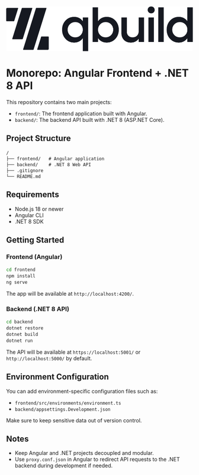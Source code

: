 ![Qbuild logo](qbuild-logo.png)

# Monorepo: Angular Frontend + .NET 8 API

This repository contains two main projects:

- `frontend/`: The frontend application built with Angular.
- `backend/`: The backend API built with .NET 8 (ASP.NET Core).

## Project Structure

```
/
├── frontend/   # Angular application
├── backend/    # .NET 8 Web API
├── .gitignore
└── README.md
```

## Requirements

- Node.js 18 or newer
- Angular CLI
- .NET 8 SDK

## Getting Started

### Frontend (Angular)

```bash
cd frontend
npm install
ng serve
```

The app will be available at `http://localhost:4200/`.

### Backend (.NET 8 API)

```bash
cd backend
dotnet restore
dotnet build
dotnet run
```

The API will be available at `https://localhost:5001/` or `http://localhost:5000/` by default.

## Environment Configuration

You can add environment-specific configuration files such as:

- `frontend/src/environments/environment.ts`
- `backend/appsettings.Development.json`

Make sure to keep sensitive data out of version control.

## Notes

- Keep Angular and .NET projects decoupled and modular.
- Use `proxy.conf.json` in Angular to redirect API requests to the .NET backend during development if needed.
